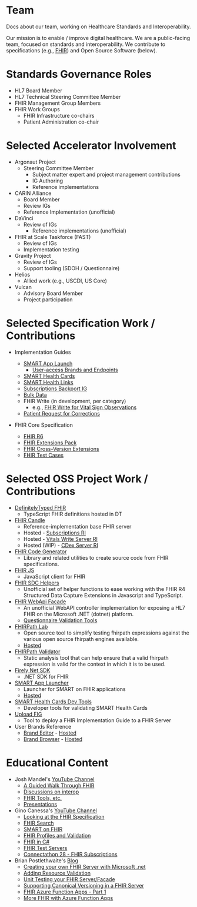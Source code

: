 # Team
Docs about our team, working on Healthcare Standards and Interoperability.

Our mission is to enable / improve digital healthcare. We are a public-facing team, focused on standards and interoperability.  We contribute to specifications (e.g., [FHIR](http://hl7.org/fhir)) and Open Source Software (below).

# Standards Governance Roles
* HL7 Board Member
* HL7 Technical Steering Committee Member
* FHIR Management Group Members
* FHIR Work Groups 
  * FHIR Infrastructure co-chairs
  * Patient Administration co-chair

# Selected Accelerator Involvement
* Argonaut Project
  * Steering Committee Member
	* Subject matter expert and project management contributions
	* IG Authoring
	* Reference implementations
* CARIN Alliance
    * Board Member
	* Review IGs
	* Reference Implementation (unofficial)
* DaVinci
  * Review of IGs 
	* Reference implementations (unofficial)
* FHIR at Scale Taskforce (FAST)
  * Review of IGs
  * Implementation testing
* Gravity Project
  * Review of IGs
  * Support tooling (SDOH / Questionnaire)
* Helios
  * Allied work (e.g., USCDI, US Core)
* Vulcan
  * Advisory Board Member
  * Project participation


# Selected Specification Work / Contributions
* Implementation Guides
  * [SMART App Launch](https://github.com/HL7/smart-app-launch)
    * [User-access Brands and Endpoints](https://build.fhir.org/ig/HL7/smart-app-launch/brands.html)
  * [SMART Health Cards](https://spec.smarthealth.cards/)
  * [SMART Health Links](https://docs.smarthealthit.org/smart-health-links/spec/)
  * [Subscriptions Backport IG](https://www.hl7.org/fhir/uv/subscriptions-backport/)
  * [Bulk Data](https://www.hl7.org/fhir/uv/bulkdata/)
  * FHIR Write (in development, per category)
    * e.g., [FHIR Write for Vital Sign Observations](https://build.fhir.org/ig/HL7/US-Core/fhir-write.html)
  * [Patient Request for Corrections](https://build.fhir.org/ig/HL7/fhir-patient-correction/)

* FHIR Core Specification
  * [FHIR R6](https://build.fhir.org/)
  * [FHIR Extensions Pack](https://build.fhir.org/ig/HL7/fhir-extensions/)
  * [FHIR Cross-Version Extensions](https://github.com/HL7/fhir-cross-version)
  * [FHIR Test Cases](https://github.com/FHIR/fhir-test-cases)

# Selected OSS Project Work / Contributions
* [DefinitelyTyped FHIR](https://www.npmjs.com/package/@types/fhir)
  * TypeScript FHIR definitions hosted in DT
* [FHIR Candle](https://github.com/GinoCanessa/fhir-candle)
  * Reference-implementation base FHIR server
  * Hosted - [Subscriptions RI](https://subscriptions.argo.run/)
  * Hosted - [Vitals Write Server RI](https://vitals-server.ri.argo.run/)
  * Hosted (WIP) - [CDex Server RI](https://cdex-server.ri.argo.run/)
* [FHIR Code Generator](https://github.com/microsoft/fhir-codegen)
  * Library and related utilities to create source code from  FHIR specifications.
* [FHIR JS](https://github.com/smart-on-fhir/client-js)
  * JavaScript client for FHIR
* [FHIR SDC Helpers](https://github.com/brianpos/fhir-sdc-helpers)
  * Unofficial set of helper functions to ease working with the FHIR R4 Structured Data Capture Extensions in Javascript and TypeScript.
* [FHIR WebApi Facade](https://github.com/brianpos/fhir-net-web-api)
  * An unofficial WebAPI controller implementation for exposing a HL7 FHIR on the Microsoft .NET (dotnet) platform.
  * [Questionnaire Validation Tools](https://github.com/brianpos/fhir-net-web-api/tree/develop/src/Hl7.Fhir.StructuredDataCapture)
* [FHIRPath Lab](https://github.com/brianpos/fhirpath-lab)
  * Open source tool to simplify testing fhirpath expressions against the various open source fhirpath engines available.
  * [Hosted](https://fhirpath-lab.azurewebsites.net/)
* [FHIRPath Validator](https://github.com/brianpos/Hl7.Fhir.FhirPath.Validator)
  * Static analysis tool that can help ensure that a valid fhirpath expression is valid for the context in which it is to be used.
* [Firely Net SDK](https://github.com/FirelyTeam/firely-net-sdk)
  * .NET SDK for FHIR
* [SMART App Launcher](https://github.com/smart-on-fhir/smart-launcher)
  * Launcher for SMART on FHIR applications
  * [Hosted](https://launch.smarthealthit.org/)
* [SMART Health Cards Dev Tools](https://github.com/smart-on-fhir/health-cards-dev-tools)
  * Developer tools for validating SMART Health Cards
* [Upload FIG](https://github.com/brianpos/UploadFIG)
  * Tool to deploy a FHIR Implementation Guide to a FHIR Server
* User Brands Reference
  * [Brand Editor](https://github.com/argonautproject/patient-access-brands-editor/) - [Hosted](https://brand-editor.argo.run/)
  * [Brand Browser](https://github.com/argonautproject/brand-browser) - [Hosted](https://brand-browser.argo.run/config)

# Educational Content
* Josh Mandel's [YouTube Channel](https://www.youtube.com/c/JoshMandelMD/videos)
  * [A Guided Walk Through FHIR](https://www.youtube.com/playlist?list=PLMc5uWlrR04diE7Pl7An4d-vnsLJDTC-M)
  * [Discussions on interop](https://www.youtube.com/playlist?list=PLMc5uWlrR04c4IgByY4ak09qv7F1oxzGL)
  * [FHIR Tools, etc.](https://www.youtube.com/playlist?list=PLMc5uWlrR04eaaL5m4F7CvlKJ0ia7QdQY)
  * [Presentations](https://www.youtube.com/playlist?list=PLMc5uWlrR04fAuUgl2rO79jO49VOhq-FY)
* Gino Canessa's [YouTube Channel](https://www.youtube.com/c/GinoCanessa)
  * [Looking at the FHIR Specification](https://www.youtube.com/playlist?list=PLsR-zcO--dypwthv7_QXwLMXKkdqsQvAm)
  * [FHIR Search](https://www.youtube.com/playlist?list=PLsR-zcO--dypskMPAd8r-EoiQOCdiYrux)
  * [SMART on FHIR](https://www.youtube.com/playlist?list=PLsR-zcO--dyp0cnv1AbOZ2EUC36tMLpXY)
  * [FHIR Profiles and Validation](https://www.youtube.com/playlist?list=PLsR-zcO--dyo9eNVVTMD3OdPSKQ67kG8e)
  * [FHIR in C#](https://www.youtube.com/playlist?list=PLsR-zcO--dypP688ilpL3rAiYjWnZbubA)
  * [FHIR Test Servers](https://www.youtube.com/playlist?list=PLsR-zcO--dyqQv87yZ2AXb5cJG8ubCDeJ)
  * [Connectathon 28 - FHIR Subscriptions](https://www.youtube.com/playlist?list=PLsR-zcO--dyqViyu-cb70JExLw7HJJf06)
* Brian Postlethwaite's [Blog](https://brianpos.com)
  * [Creating your own FHIR Server with Microsoft .net](https://brianpos.com/2022/04/19/create-your-own-net-fhir-server-fast/)
  * [Adding Resource Validation](https://brianpos.com/2022/08/25/adding-resource-validation/)
  * [Unit Testing your FHIR Server/Facade](https://brianpos.com/2022/05/02/unit-testing-a-fhir-server/)
  * [Supporting Canonical Versioning in a FHIR Server](https://brianpos.com/2022/12/13/canonical-versioning-in-your-fhir-server/)
  * [FHIR Azure Function Apps - Part 1](https://brianpos.com/2022/07/12/fhir-with-azure-function-apps/)
  * [More FHIR with Azure Function Apps](https://brianpos.com/2022/08/25/more-fhir-with-azure-function-apps/)